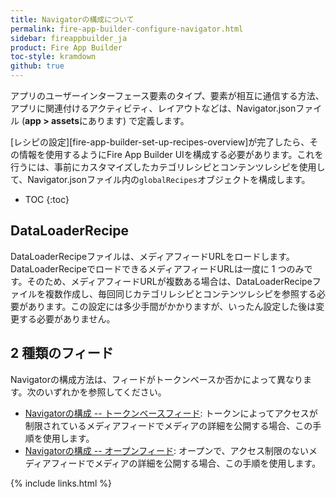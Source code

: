 ```yaml
---
title: Navigatorの構成について
permalink: fire-app-builder-configure-navigator.html
sidebar: fireappbuilder_ja
product: Fire App Builder
toc-style: kramdown
github: true
---
```


アプリのユーザーインターフェース要素のタイプ、要素が相互に通信する方法、アプリに関連付けるアクティビティ、レイアウトなどは、Navigator.jsonファイル (**app > assets**にあります) で定義します。

[レシピの設定][fire-app-builder-set-up-recipes-overview]が完了したら、その情報を使用するようにFire App Builder UIを構成する必要があります。これを行うには、事前にカスタマイズしたカテゴリレシピとコンテンツレシピを使用して、Navigator.jsonファイル内の`globalRecipes`オブジェクトを構成します。

* TOC
{:toc}

## DataLoaderRecipe

DataLoaderRecipeファイルは、メディアフィードURLをロードします。DataLoaderRecipeでロードできるメディアフィードURLは一度に 1 つのみです。そのため、メディアフィードURLが複数ある場合は、DataLoaderRecipeファイルを複数作成し、毎回同じカテゴリレシピとコンテンツレシピを参照する必要があります。この設定には多少手間がかかりますが、いったん設定した後は変更する必要がありません。

## 2 種類のフィード

Navigatorの構成方法は、フィードがトークンベースか否かによって異なります。次のいずれかを参照してください。

* [Navigatorの構成 -- トークンベースフィード](fire-app-builder-configure-navigator-token-feeds): トークンによってアクセスが制限されているメディアフィードでメディアの詳細を公開する場合、この手順を使用します。
* [Navigatorの構成 -- オープンフィード](fire-app-builder-configure-navigator-open-feeds): オープンで、アクセス制限のないメディアフィードでメディアの詳細を公開する場合、この手順を使用します。

{% include links.html %}
